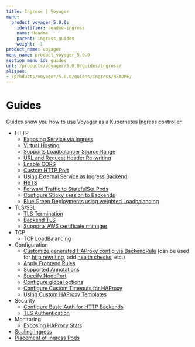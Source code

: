 ```yaml
---
title: Ingress | Voyager
menu:
  product_voyager_5.0.0:
    identifier: readme-ingress
    name: Readme
    parent: ingress-guides
    weight: -1
product_name: voyager
menu_name: product_voyager_5.0.0
section_menu_id: guides
url: /products/voyager/5.0.0/guides/ingress/
aliases:
- /products/voyager/5.0.0/guides/ingress/README/
---
```


# Guides

Guides show you how to use Voyager as a Kubernetes Ingress controller.

- HTTP
  - [Exposing Service via Ingress](/products/voyager/5.0.0/guides/ingress/http/single-service)
  - [Virtual Hosting](/products/voyager/5.0.0/guides/ingress/http/virtual-hosting)
  - [Supports Loadbalancer Source Range](/products/voyager/5.0.0/guides/ingress/http/source-range)
  - [URL and Request Header Re-writing](/products/voyager/5.0.0/guides/ingress/http/rewrite-rules)
  - [Enable CORS](/products/voyager/5.0.0/guides/ingress/http/cors)
  - [Custom HTTP Port](/products/voyager/5.0.0/guides/ingress/http/custom-http-port)
  - [Using External Service as Ingress Backend](/products/voyager/5.0.0/guides/ingress/http/external-svc)
  - [HSTS](/products/voyager/5.0.0/guides/ingress/http/hsts)
  - [Forward Traffic to StatefulSet Pods](/products/voyager/5.0.0/guides/ingress/http/statefulset-pod)
  - [Configure Sticky session to Backends](/products/voyager/5.0.0/guides/ingress/http/sticky-session)
  - [Blue Green Deployments using weighted Loadbalancing](/products/voyager/5.0.0/guides/ingress/http/blue-green-deployment)
- TLS/SSL
  - [TLS Termination](/products/voyager/5.0.0/guides/ingress/tls/overview)
  - [Backend TLS](/products/voyager/5.0.0/guides/ingress/tls/backend-tls)
  - [Supports AWS certificate manager](/products/voyager/5.0.0/guides/ingress/tls/aws-cert-manager)
- TCP
  - [TCP LoadBalancing](/products/voyager/5.0.0/guides/ingress/tcp/overview)
- Configuration
  - [Customize generated HAProxy config via BackendRule](/products/voyager/5.0.0/guides/ingress/configuration/backend-rule) (can be used for [http rewriting](https://www.haproxy.com/doc/aloha/7.0/haproxy/http_rewriting.html), add [health checks](https://www.haproxy.com/doc/aloha/7.0/haproxy/healthchecks.html), etc.)
  - [Apply Frontend Rules](/products/voyager/5.0.0/guides/ingress/configuration/frontend-rule)
  - [Supported Annotations](/products/voyager/5.0.0/guides/ingress/configuration/annotations)
  - [Specify NodePort](/products/voyager/5.0.0/guides/ingress/configuration/node-port)
  - [Configure global options](/products/voyager/5.0.0/guides/ingress/configuration/default-options)
  - [Configure Custom Timeouts for HAProxy](/products/voyager/5.0.0/guides/ingress/configuration/default-timeouts)
  - [Using Custom HAProxy Templates](/products/voyager/5.0.0/guides/ingress/configuration/custom-templates)
- Security
  - [Configure Basic Auth for HTTP Backends](/products/voyager/5.0.0/guides/ingress/security/basic-auth)
  - [TLS Authentication](/products/voyager/5.0.0/guides/ingress/security/tls-auth)
- Monitoring
  - [Exposing HAProxy Stats](/products/voyager/5.0.0/guides/ingress/monitoring/stats)
- [Scaling Ingress](/products/voyager/5.0.0/guides/ingress/scaling)
- [Placement of Ingress Pods](/products/voyager/5.0.0/guides/ingress/pod-placement)
